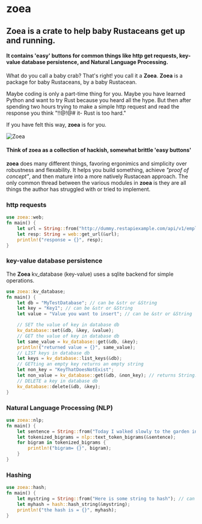 # zoea

## Zoea is a crate to help baby Rustaceans get up and running.

#### It contains 'easy' buttons for common things like http get requests, key-value database persistence, and Natural Language Processing.

What do you call a baby crab? That's right! you call it a **Zoea**. **Zoea** is a package for baby Rustaceans, by a baby Rustacean.

Maybe coding is only a part-time thing for you. Maybe you have learned Python and want to try Rust because you heard all the hype. But then after spending two hours trying to make a simple http request and read the response you think "!$!@$!@# it- Rust is too hard."

If you have felt this way, **zoea** is for you. 

![Zoea](https://upload.wikimedia.org/wikipedia/commons/5/51/Carcinus_maenas%2C_zoea_larva.png)



#### Think of zoea as a collection of hackish, somewhat brittle 'easy buttons'

**zoea** does many different things, favoring ergonimics and simplicity over robustness and flexability. It helps you build something, achieve *"proof of concept"*, and then mature into a more natively Rustacean approach. The only common thread between the various modules in **zoea** is they are all things the author has struggled with or tried to implement. 

### http requests

```rust
use zoea::web;
fn main() {
    let url = String::from("http://dummy.restapiexample.com/api/v1/employees"); // can be &str or &String
    let resp: String = web::get_url(&url);
    println!("response = {}", resp);
}
```


### key-value database persistence

The **Zoea** kv_database (key-value) uses a sqlite backend for simple operations.

```rust
use zoea::kv_database;
fn main() {
    let db = "MyTestDatabase"; // can be &str or &String
    let key = "Key1"; // can be &str or &String
    let value = "Value you want to insert"; // can be &str or &String

    // SET the value of key in database db
    kv_database::set(&db, &key, &value);
    // GET the value of key in database db
    let same_value = kv_database::get(&db, &key);
    println!("returned value = {}", same_value);
    // LIST keys in database db
    let keys = kv_database::list_keys(&db);
    // GETting an empty key returns an empty string
    let non_key = "KeyThatDoesNotExist";
    let non_value = kv_database::get(&db, &non_key); // returns String::new();
    // DELETE a key in database db
    kv_database::delete(&db, &key);
}
```


### Natural Language Processing (NLP)

```rust
use zoea::nlp;
fn main() {
    let sentence = String::from("Today I walked slowly to the garden in San Diego."); 
    let tokenized_bigrams = nlp::text_token_bigrams(&sentence);
    for bigram in tokenized_bigrams {
        println!("bigram= {}", bigram);
    }
}
```


### Hashing

```rust
use zoea::hash;
fn main() {
    let mystring = String::from("Here is some string to hash"); // can be &str or &String
    let myhash = hash::hash_string(&mystring);
    println!("the hash is = {}", myhash);
}
```



